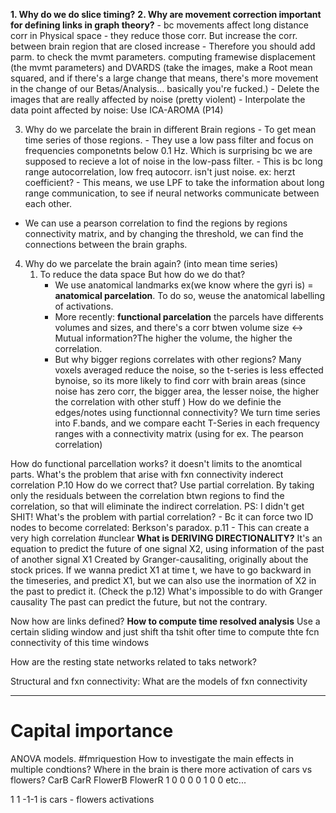 **1. Why do we do slice timing?**
**2. Why are movement correction important for defining links in graph theory?**
	- bc movements affect long distance corr in Physical space - they reduce those corr. But increase the corr. between brain region that are closed increase
	- Therefore you should add parm. to check the mvmt parameters. computing framewise displacement (the mvmt parameters) and DVARDS (take the images, make a Root mean squared, and if there's a large change that means, there's more movement in the change of our Betas/Analysis... basically you're fucked.)
	- Delete the images that are really affected by noise (pretty violent)
	- Interpolate the data point affected by noise: Use ICA-AROMA (P14)

3. Why do we parcelate the brain in different Brain regions
	   - To get mean time series of those regions. 
	   - They use a low pass filter and focus on frequencies componetnts below 0.1 Hz. Which is surprising bc we are supposed to recieve a lot of noise in the low-pass filter.
	   - This is bc long range autocorrelation, low freq autocorr. isn't just noise. ex: herzt coefficient?
	   - This means, we use LPF to take the information about long range communication, to see if neural networks communicate between each other. 
- We can use a pearson correlation to find the regions by regions connectivity matrix, and by changing the threshold, we can find the connections between the brain graphs.

4. Why do we parcelate the brain again? (into mean time series)
	1. To reduce the data space
But how do we do that?
		- We use anatomical landmarks ex(we know where the gyri is) = **anatomical parcelation**. To do so, weuse the anatomical labelling of activations.
		- More recently: **functional parcelation** the parcels have differents volumes and sizes, and there's a corr btwen volume size <-> Mutual information?The higher the volume, the higher the correlation. 
		- But why bigger regions correlates with other regions?
			Many voxels averaged reduce the noise, so the t-series is less effected bynoise, so its more likely to find corr with brain areas (since noise has zero corr, the bigger area, the lesser noise, the higher the correlation with other stuff )
How do we definie the edges/notes using functionnal connectivity?
	We turn time series into F.bands, and we compare eacht T-Series in each frequency ranges with a connectivity matrix (using for ex. The pearson correlation)

	
How do functional parcellation works?
	it doesn't limits to the anomtical parts.
What's the problem that arise with fxn connectivity
	inderect correlation P.10
How do we correct that?
	Use partial correlation. By taking only the residuals between the correlation btwn regions to find the correlation, so that will eliminate the indirect correlation. 
		PS: I didn't get SHIT!
What's the problem with partial correlation?
	- Bc it can force two ID nodes to become correlated: Berkson's paradox. 
	p.11
	- This can create a very high correlation  #unclear 
**What is DERIVING DIRECTIONALITY?**
	It's an equation to predict the future of one signal X2, using information of the past of another signal X1
	Created by Granger-causaliting, originally about the stock prices. 
	If we wanna predict X1 at time t, we have to go backward in the timeseries, and predict X1, but we can also use the inormation of X2 in the past to predict it. (Check the p.12)
What's impossible to do with Granger causality
	The past can predict the future, but not the contrary. 


Now how are links defined?
**How to compute **time resolved analysis****
	Use a certain sliding window and just shift tha tshit ofter time to compute thte fcn connectivity of this time windows

How are the resting state networks related to taks network?

Structural and fxn connectivity:
What are the models of fxn connectivity

----
# Capital importance
ANOVA models. #fmriquestion 
How to investigate the main effects in multiple condtions? 
Where in the brain is there more activation of cars vs flowers? 
 CarB CarR FlowerB FlowerR
 1        0       0              0
 0        1       0              0
 etc...
 
 1 1 -1-1 is cars - flowers activations
 